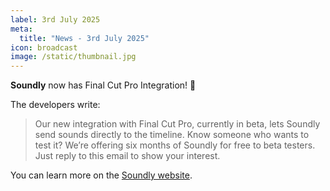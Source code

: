 ```yaml
---
label: 3rd July 2025
meta:
  title: "News - 3rd July 2025"
icon: broadcast
image: /static/thumbnail.jpg
---
```


**Soundly** now has Final Cut Pro Integration! 🥳

The developers write:

> Our new integration with Final Cut Pro, currently in beta, lets Soundly send sounds directly to the timeline. Know someone who wants to test it? We’re offering six months of Soundly for free to beta testers. Just reply to this email to show your interest.

You can learn more on the [Soundly website](https://getsoundly.com).